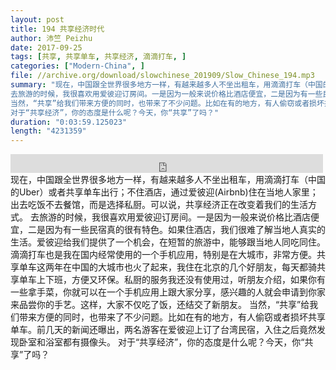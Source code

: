 ```yaml
---
layout: post
title: 194 共享经济时代
author: 沛竺 Peizhu
date: 2017-09-25
tags: [共享, 共享单车, 共享经济, 滴滴打车, ]
categories: ["Modern-China", ]
file: //archive.org/download/slowchinese_201909/Slow_Chinese_194.mp3
summary: "现在，中国跟全世界很多地方一样，有越来越多人不坐出租车，用滴滴打车（中国的Uber）或者共享单车出行；不住酒店，通过爱彼迎(Airbnb)住在当地人家里；出去吃饭不去餐馆，而是选择私厨。可以说，共享经济正在改变着我们的生活方式。
去旅游的时候，我很喜欢用爱彼迎订房间。一是因为一般来说价格比酒店便宜，二是因为有一些民宿真的很有特色。如果住酒店，我们很难了解当地人真实的生活。爱彼迎给我们提供了一个机会，在短暂的旅游中，能够跟当地人同吃同住。滴滴打车也是我在国内经常使用的一个手机应用，特别是在大城市，非常方便。共享单车这两年在中国的大城市也火了起来，我住在北京的几个好朋友，每天都骑共享单车上下班，方便又环保。私厨的服务我还没有使用过，听朋友介绍，如果你有一些拿手菜，你就可以在一个手机应用上跟大家分享，感兴趣的人就会申请到你家来品尝你的手艺。这样，大家不仅吃了饭，还结交了新朋友。
当然，“共享”给我们带来方便的同时，也带来了不少问题。比如在有的地方，有人偷窃或者损坏共享单车。前几天的新闻还曝出，两名游客在爱彼迎上订了台湾民宿，入住之后竟然发现卧室和浴室都有摄像头。
对于“共享经济”，你的态度是什么呢？今天，你“共享”了吗？"
duration: "0:03:59.125023"
length: "4231359"
---
```


<iframe src="https://archive.org/embed/slowchinese_201909/Slow_Chinese_194.mp3" width="500" height="30" frameborder="0" webkitallowfullscreen="true" mozallowfullscreen="true" allowfullscreen></iframe>
现在，中国跟全世界很多地方一样，有越来越多人不坐出租车，用滴滴打车（中国的Uber）或者共享单车出行；不住酒店，通过爱彼迎(Airbnb)住在当地人家里；出去吃饭不去餐馆，而是选择私厨。可以说，共享经济正在改变着我们的生活方式。
去旅游的时候，我很喜欢用爱彼迎订房间。一是因为一般来说价格比酒店便宜，二是因为有一些民宿真的很有特色。如果住酒店，我们很难了解当地人真实的生活。爱彼迎给我们提供了一个机会，在短暂的旅游中，能够跟当地人同吃同住。滴滴打车也是我在国内经常使用的一个手机应用，特别是在大城市，非常方便。共享单车这两年在中国的大城市也火了起来，我住在北京的几个好朋友，每天都骑共享单车上下班，方便又环保。私厨的服务我还没有使用过，听朋友介绍，如果你有一些拿手菜，你就可以在一个手机应用上跟大家分享，感兴趣的人就会申请到你家来品尝你的手艺。这样，大家不仅吃了饭，还结交了新朋友。
当然，“共享”给我们带来方便的同时，也带来了不少问题。比如在有的地方，有人偷窃或者损坏共享单车。前几天的新闻还曝出，两名游客在爱彼迎上订了台湾民宿，入住之后竟然发现卧室和浴室都有摄像头。
对于“共享经济”，你的态度是什么呢？今天，你“共享”了吗？